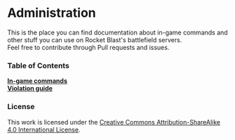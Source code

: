 # Administration
This is the place you can find documentation about in-game commands and other stuff you can use on Rocket Blast's battlefield servers.  
Feel free to contribute through Pull requests and issues.

### Table of Contents
**[In-game commands](commands.md)**  
**[Violation guide](violations-guide.md)**


### License
This work is licensed under the [Creative Commons Attribution-ShareAlike 4.0 International License](http://creativecommons.org/licenses/by-sa/4.0/).
